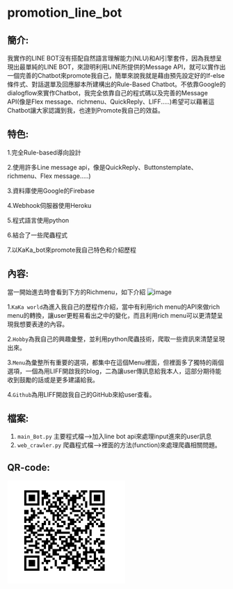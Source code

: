 # promotion_line_bot
簡介:
-------  
我實作的LINE BOT沒有搭配自然語言理解能力(NLU)和AI引擎套件，因為我想呈現出最單純的LINE BOT，來證明利用LINE所提供的Message API，就可以實作出一個完善的Chatbot來promote我自己，簡單來說我就是藉由預先設定好的If-else條件式、對話選單及回應腳本所建構出的Rule-Based Chatbot。不依靠Google的dialogflow來實作Chatbot，我完全依靠自己的程式碼以及完善的Message API(像是Flex message、richmenu、QuickReply、LIFF.....)希望可以藉著這Chatbot讓大家認識到我，也達到Promote我自己的效益。

特色: 
------- 
1.完全Rule-based導向設計

2.使用許多Line message api，像是QuickReply、Buttonstemplate、richmenu、Flex message.....)

3.資料庫使用Google的Firebase

4.Webhook伺服器使用Heroku

5.程式語言使用python

6.結合了一些爬蟲程式

7.以KaKa_bot來promote我自己特色和介紹歷程

內容: 
------- 
當一開始進去時會看到下方的Richmenu，如下介紹
![image](https://i.imgur.com/RRXy2HY.png)

1.`KaKa world`為進入我自己的歷程作介紹，當中有利用rich menu的API來做rich menu的轉換，讓user更輕易看出之中的變化，而且利用rich menu可以更清楚呈現我想要表達的內容。

2.`Hobby`為我自己的興趣彙整，並利用python爬蟲技術，爬取一些資訊來清楚呈現出來。

3.`Menu`為彙整所有重要的選項，都集中在這個Menu裡面，但裡面多了獨特的兩個選項，一個為用LIFF開啟我的blog，二為讓user傳訊息給我本人，這部分期待能收到鼓勵的話或是更多建議給我。

4.`Github`為用LIFF開啟我自己的GitHub來給user查看。

檔案: 
------- 
1. `main_Bot.py`    主要程式檔-->加入line bot api來處理input進來的user訊息
2. `web_crawler.py` 爬蟲程式檔-->裡面的方法(function)來處理爬蟲相關問題。

QR-code: 
------- 
![image](https://github.com/kevin1061517/promotion_line_bot/blob/master/QR_code.png)
